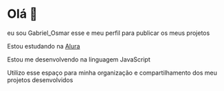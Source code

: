 # Olá 🤡

eu sou Gabriel_Osmar
esse e meu perfil para publicar os meus projetos

Estou estudando na [Alura](https://www.alura.com.br/?utm_term=alura&utm_campaign=%5BSearch%5D+%5BPerformance%5D+-+Institucional&utm_source=adwords&utm_medium=ppc&hsa_acc=7964138385&hsa_cam=386166608&hsa_grp=21666755648&hsa_ad=696280649243&hsa_src=g&hsa_tgt=kwd-300088401&hsa_kw=alura&hsa_mt=e&hsa_net=adwords&hsa_ver=3&gad_source=1&gclid=EAIaIQobChMI7-33mK6TiAMVTxatBh305QrlEAAYASAAEgLaWvD_BwE)

Estou me desenvolvendo na linguagem JavaScript

Utilizo esse espaço para minha organização e compartilhamento dos meu projetos desenvolvidos
